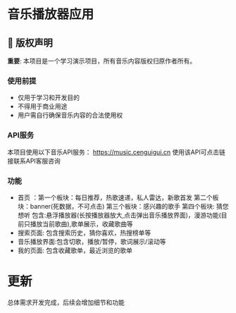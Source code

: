# 音乐播放器应用

## 🚨 版权声明

**重要**: 本项目是一个学习演示项目，所有音乐内容版权归原作者所有。

### 使用前提
- 仅用于学习和开发目的
- 不得用于商业用途
- 用户需自行确保音乐内容的合法使用权

### API服务
本项目使用以下音乐API服务：
https://music.cenguigui.cn
使用该API可点击链接联系API客服咨询

### 功能
- 首页 ：第一个板块：每日推荐，热歌速递，私人雷达，新歌首发
      第二个板块：banner(死数据，不可点击)
      第三个板块：感兴趣的歌手
      第四个板块: 猜您想听
      包含:悬浮播放器(长按播放器放大,点击弹出音乐播放界面)，漫游功能(目前只播放当前歌曲),歌单展示，收藏歌曲等
- 搜索页面: 包含搜索历史，猜你喜欢，热搜榜单等
- 音乐播放界面:包含切歌，播放/暂停，歌词展示/滚动等
- 我的页面: 包含收藏歌单，最近浏览的歌单



# 更新
总体需求开发完成，后续会增加细节和功能



